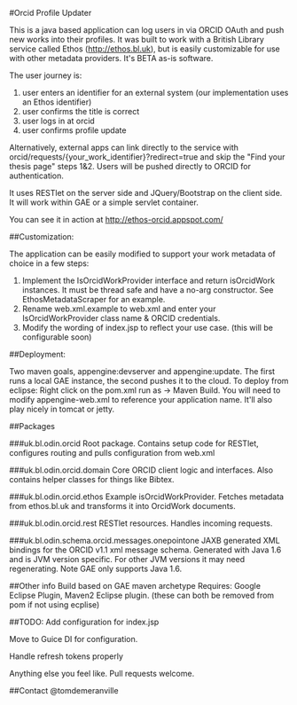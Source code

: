 #Orcid Profile Updater

This is a java based application can log users in via ORCID OAuth and push new works into their profiles.  It was built to work with a British Library service called Ethos (http://ethos.bl.uk), but is easily customizable for use with other metadata providers.  It's BETA as-is software.

The user journey is:

1. user enters an identifier for an external system (our implementation uses an Ethos identifier)
2. user confirms the title is correct
3. user logs in at orcid
4. user confirms profile update

Alternatively, external apps can link directly to the service with orcid/requests/{your_work_identifier}?redirect=true and skip the "Find your thesis page" steps 1&2.  Users will be pushed directly to ORCID for authentication.

It uses RESTlet on the server side and JQuery/Bootstrap on the client side.  It will work within GAE or a simple servlet container.

You can see it in action at http://ethos-orcid.appspot.com/

##Customization:

The application can be easily modified to support your work metadata of choice in a few steps:

1. Implement the IsOrcidWorkProvider interface and return isOrcidWork instances.  It must be thread safe and have a no-arg constructor.  See EthosMetadataScraper for an example.
2. Rename web.xml.example to web.xml and enter your IsOrcidWorkProvider class name & ORCID credentials.
3. Modify the wording of index.jsp to reflect your use case. (this will be configurable soon)

##Deployment:

Two maven goals, appengine:devserver and appengine:update.  The first runs a local GAE instance, the second pushes it to the cloud.  To deploy from eclipse: Right click on the pom.xml run as -> Maven Build.  You will need to modify appengine-web.xml to reference your application name.  It'll also play nicely in tomcat or jetty.

##Packages

###uk.bl.odin.orcid
Root package.  Contains setup code for RESTlet, configures routing and pulls configuration from web.xml

###uk.bl.odin.orcid.domain
Core ORCID client logic and interfaces.  Also contains helper classes for things like Bibtex.

###uk.bl.odin.orcid.ethos
Example isOrcidWorkProvider.  Fetches metadata from ethos.bl.uk and transforms it into OrcidWork documents.

###uk.bl.odin.orcid.rest
RESTlet resources.  Handles incoming requests.

###uk.bl.odin.schema.orcid.messages.onepointone
JAXB generated XML bindings for the ORCID v1.1 xml message schema.  Generated with Java 1.6 and is JVM version specific.  For other JVM versions it may need regenerating.  Note GAE only supports Java 1.6.

##Other info
Build based on GAE maven archetype
Requires: Google Eclipse Plugin, Maven2 Eclipse plugin. (these can both be removed from pom if not using ecplise)

##TODO:
Add configuration for index.jsp

Move to Guice DI for configuration.

Handle refresh tokens properly

Anything else you feel like.  Pull requests welcome.

##Contact
@tomdemeranville
